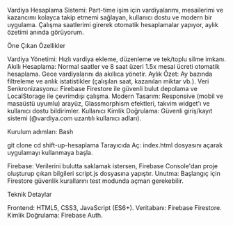 Vardiya Hesaplama Sistemi:
Part-time işim için vardiyalarımı, mesailerimi ve kazancımı kolayca takip etmemi sağlayan, kullanıcı dostu ve modern bir uygulama. Çalışma saatlerimi girerek otomatik hesaplamalar yapıyor, aylık özetimi anında görüyorum.

Öne Çıkan Özellikler

Vardiya Yönetimi: Hızlı vardiya ekleme, düzenleme ve tek/toplu silme imkanı.
Akıllı Hesaplama: Normal saatler ve 8 saat üzeri 1.5x mesai ücreti otomatik hesaplama. Gece vardiyalarını da akıllıca yönetir.
Aylık Özet: Ay bazında filtreleme ve anlık istatistikler (çalışılan saat, kazanılan miktar vb.).
Veri Senkronizasyonu: Firebase Firestore ile güvenli bulut depolama ve LocalStorage ile çevrimdışı çalışma.
Modern Tasarım: Responsive (mobil ve masaüstü uyumlu) arayüz, Glassmorphism efektleri, takvim widget'ı ve kullanıcı dostu bildirimler.
Kullanıcı Kimlik Doğrulama: Güvenli giriş/kayıt sistemi (@vardiya.com uzantılı kullanıcı adları).


Kurulum adımları:
Bash

git clone <repository-url>
cd shift-up-hesaplama
Tarayıcıda Aç: index.html dosyasını açarak uygulamayı kullanmaya başla.

Firebase: Verilerini bulutta saklamak istersen, Firebase Console'dan proje oluşturup çıkan bilgileri script.js dosyasına yapıştır. Unutma: Başlangıç için Firestore güvenlik kurallarını test modunda açman gerekebilir.

Teknik Detaylar

Frontend: HTML5, CSS3, JavaScript (ES6+).
Veritabanı: Firebase Firestore.
Kimlik Doğrulama: Firebase Auth.
